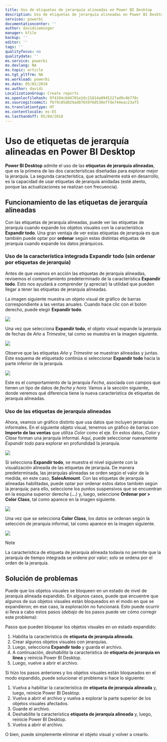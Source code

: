 ```yaml
---
title: Uso de etiquetas de jerarquía alineadas en Power BI Desktop
description: Uso de etiquetas de jerarquía alineadas en Power BI Desktop
services: powerbi
documentationcenter: ''
author: davidiseminger
manager: kfile
backup: ''
editor: ''
tags: ''
qualityfocus: no
qualitydate: ''
ms.service: powerbi
ms.devlang: NA
ms.topic: article
ms.tgt_pltfrm: NA
ms.workload: powerbi
ms.date: 05/02/2018
ms.author: davidi
LocalizationGroup: Create reports
ms.openlocfilehash: 974194cb04701e2dc21814a0945227ad9c4b770c
ms.sourcegitcommit: f679c05d029ad0765976d530effde744eac23af5
ms.translationtype: HT
ms.contentlocale: es-ES
ms.lasthandoff: 05/04/2018
---
```

# <a name="use-inline-hierarchy-labels-in-power-bi-desktop"></a>Uso de etiquetas de jerarquía alineadas en Power BI Desktop
**Power BI Desktop** admite el uso de las **etiquetas de jerarquía alineadas**, que es la primera de las dos características diseñadas para explorar mejor la jerarquía. La segunda característica, que actualmente está en desarrollo, es la capacidad de usar etiquetas de jerarquía anidadas (esté atento, porque las actualizaciones se realizan con frecuencia).   

## <a name="how-inline-hierarchy-labels-work"></a>Funcionamiento de las etiquetas de jerarquía alineadas
Con las etiquetas de jerarquía alineadas, puede ver las etiquetas de jerarquía cuando expande los objetos visuales con la característica **Expandir todo**. Una gran ventaja de ver estas etiquetas de jerarquía es que también puede optar por **ordenar** según estas distintas etiquetas de jerarquía cuando expande los datos jerárquicos.

### <a name="using-the-built-in-expand-all-feature-without-sorting-by-hierarchy-labels"></a>Uso de la característica integrada Expandir todo (sin ordenar por etiquetas de jerarquía)
Antes de que veamos en acción las etiquetas de jerarquía alineadas, revisemos el comportamiento predeterminado de la característica **Expandir todo**. Esto nos ayudará a comprender (y apreciar) la utilidad que pueden llegar a tener las etiquetas de jerarquía alineadas.

La imagen siguiente muestra un objeto visual de gráfico de barras correspondiente a las ventas anuales. Cuando hace clic con el botón derecho, puede elegir **Expandir todo**.

![](media/desktop-inline-hierarchy-labels/inlinehierarchy_4.png)

Una vez que selecciona **Expandir todo**, el objeto visual expande la jerarquía de fechas de *Año* a *Trimestre*, tal como se muestra en la imagen siguiente.

![](media/desktop-inline-hierarchy-labels/inlinehierarchy_5.png)

Observe que las etiquetas *Año* y *Trimestre* se muestran alineadas y juntas. Este esquema de etiquetado continúa si seleccionar **Expandir todo** hacia la parte inferior de la jerarquía.

![](media/desktop-inline-hierarchy-labels/inlinehierarchy_6.png)

Este es el comportamiento de la jerarquía *Fecha*, asociada con campos que tienen un tipo de datos de *fecha y hora*. Vamos a la sección siguiente, donde veremos qué diferencia tiene la nueva característica de etiquetas de jerarquía alineadas.

### <a name="using-inline-hierarchy-labels"></a>Uso de las etiquetas de jerarquía alineadas
Ahora, veamos un gráfico distinto que usa datos que incluyen jerarquías informales. En el siguiente objeto visual, tenemos un gráfico de barras con **Importe de las ventas** que utiliza *Color* como el eje. En estos datos, *Color* y *Clase* forman una jerarquía informal. Aquí, puede seleccionar nuevamente *Expandir todo* para explorar en profundidad la jerarquía.

![](media/desktop-inline-hierarchy-labels/inlinehierarchy_7.png)

Si selecciona **Expandir todo**, se muestra el nivel siguiente con la visualización alineada de las etiquetas de jerarquía. De manera predeterminada, las jerarquías alineadas se orden según el valor de la medida, en este caso, **SalesAmount**. Con las etiquetas de jerarquía alineadas habilitadas, puede optar por ordenar estos datos también según la jerarquía; para ello, seleccione los puntos suspensivos que se encuentran en la esquina superior derecha (**...**) y, luego, seleccione **Ordenar por > Color Class**, tal como aparece en la imagen siguiente.

![](media/desktop-inline-hierarchy-labels/inlinehierarchy_8.png)

Una vez que se selecciona **Color Class**, los datos se ordenan según la selección de jerarquía informal, tal como aparece en la imagen siguiente.

![](media/desktop-inline-hierarchy-labels/inlinehierarchy_9.png)

> [!NOTE]
> La característica de etiqueta de jerarquía alineada todavía no permite que la jerarquía de tiempo integrada se ordene por valor; solo se ordena por el orden de la jerarquía.
> 
> 

## <a name="troubleshooting"></a>Solución de problemas
Puede que los objetos visuales se bloqueen en un estado de nivel de jerarquía alineada expandido. En algunos casos, puede que encuentre que algunos de sus objetos visuales están bloqueados en el modo en que se expandieron; en ese caso, la exploración no funcionará. Esto puede ocurrir si lleva a cabo estos pasos (*debajo* de los pasos puede ver cómo corregir este problema):

Pasos que pueden bloquear los objetos visuales en un estado expandido:

1. Habilita la característica de **etiqueta de jerarquía alineada**.
2. Crear algunos objetos visuales con jerarquías.
3. Luego, selecciona **Expandir todo** y guarda el archivo.
4. A continuación, *deshabilita* la característica de **etiqueta de jerarquía en línea** y reinicia Power BI Desktop.
5. Luego, vuelve a abrir el archivo.

Si hizo los pasos anteriores y los objetos visuales están bloqueados en el modo expandido, puede solucionar el problema si hace lo siguiente:

1. Vuelva a habilitar la característica de **etiqueta de jerarquía alineada** y, luego, reinicie Power BI Desktop.
2. Vuelva a abrir el archivo y vuelva a explorar la parte superior de los objetos visuales afectados.
3. Guarde el archivo.
4. Deshabilite la característica **etiqueta de jerarquía alineada** y, luego, reinicie Power BI Desktop.
5. Vuelva a abrir el archivo.

O bien, puede simplemente eliminar el objeto visual y volver a crearlo.

